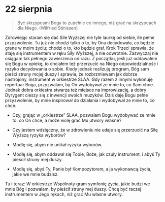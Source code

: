 
# 22 sierpnia

> Być skrzypcami Boga to zupełnie co innego, niż grać na skrzypcach dla Niego. (Wilfried Stinissen)

Zdrowiejąc staram się dać Sile Wyższej nie tyle laurkę od siebie, ile pełne przyzwolenie. Tu już nie chodzi tylko o to, by Ona decydowała, co będzie grane w moim życiu; chodzi o to, kto będzie grał. Krok Trzeci sprawia, że staję się instrumentem w ręku Siły Wyższej, a nie odwrotnie. Zazwyczaj nie osiągam tak pełnego zawierzenia od razu. Z początku, jeśli już oddawałem się Bogu w opiekę, to chciałem też przerzucić na Niego odpowiedzialność i ryzyko decydowania o sobie. Kiedy jednak realizuję program, Bóg sam pieści struny mojej duszy i sprawia, że rozbrzmiewam jak dobrze nastrojony, instrument w orkiestrze SLAA. Gdy razem z innymi wykonuję repertuar Boga, przyzwalam, by On wydobywał ze mnie to, co Sam chce. Jednak dobra orkiestra stwarza też miejsce na improwizację, a dobry Dyrygent cieszy się z inwencji swoich muzyków. Dziś daję Bogu pełne przyzwolenie, by mnie inspirował do działania i wydobywał ze mnie to, co chce.

- Czy, grając w „orkiestrze” SLAA, pozwalam Bogu wydobywać ze mnie to, co On chce, a może wolę grać Mu utwory własne?
- Czy jestem wdzięczny, że w zdrowieniu nie udaje się przerzucić na Siłę Wyższą ryzyka wyborów?

- Modlę się, abym nie unikał ryzyka wyborów.
- Modlę się, abym oddawał się Tobie, Boże, jak czuły instrument, i abyś Ty pieścił struny mej duszy.
- Modlę się, abyś Ty, Panie był Kompozytorem, a ja wykonawcą życia, jakie we mnie budzisz.

Tu i teraz: W orkiestrze Wspólnoty gram symfonię życia, jakie budzi we mnie Bóg i pozwalam, by pieścił struny mej duszy. Chcę być raczej instrumentem w Jego rękach, niż grać Mu własne utwory.
